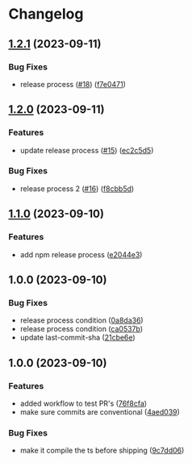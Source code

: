 # Changelog

## [1.2.1](https://github.com/joshghent/loginllama.js/compare/v1.2.0...v1.2.1) (2023-09-11)


### Bug Fixes

* release process ([#18](https://github.com/joshghent/loginllama.js/issues/18)) ([f7e0471](https://github.com/joshghent/loginllama.js/commit/f7e0471e006fffeb1ec676eeb026b29945c9af5a))

## [1.2.0](https://github.com/joshghent/loginllama.js/compare/v1.1.0...v1.2.0) (2023-09-11)


### Features

* update release process ([#15](https://github.com/joshghent/loginllama.js/issues/15)) ([ec2c5d5](https://github.com/joshghent/loginllama.js/commit/ec2c5d5e129646aefab3844aa6dcae3a32a0b347))


### Bug Fixes

* release process 2 ([#16](https://github.com/joshghent/loginllama.js/issues/16)) ([f8cbb5d](https://github.com/joshghent/loginllama.js/commit/f8cbb5d8bfebb166388d1ccc72a5b754287cf569))

## [1.1.0](https://github.com/joshghent/loginllama.js/compare/v1.0.0...v1.1.0) (2023-09-10)


### Features

* add npm release process ([e2044e3](https://github.com/joshghent/loginllama.js/commit/e2044e360e5fdfbf52ece8209d6737060698541b))

## 1.0.0 (2023-09-10)


### Bug Fixes

* release process condition ([0a8da36](https://github.com/joshghent/loginllama.js/commit/0a8da363a2d1cc80b46d69175d4870c4668ddbb1))
* release process condition ([ca0537b](https://github.com/joshghent/loginllama.js/commit/ca0537b50d6f2a1c3cbd205bf4768947d2bb83dc))
* update last-commit-sha ([21cbe6e](https://github.com/joshghent/loginllama.js/commit/21cbe6e06fb564a21c259735c70fcccfc5042913))

## 1.0.0 (2023-09-10)


### Features

* added workflow to test PR's ([76f8cfa](https://www.github.com/joshghent/loginllama.js/commit/76f8cfacb0f018ae2e78029e5b65dda17ea6fb07))
* make sure commits are conventional ([4aed039](https://www.github.com/joshghent/loginllama.js/commit/4aed03971d9bae4877d40dfd19a225b14fb52a00))


### Bug Fixes

* make it compile the ts before shipping ([9c7dd06](https://www.github.com/joshghent/loginllama.js/commit/9c7dd0613ffaac41b0e3bba749b4af38bf7831eb))
